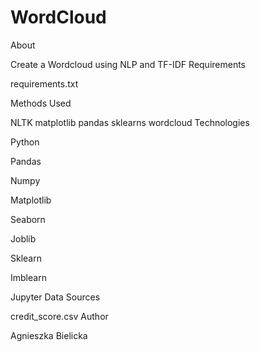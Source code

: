 # WordCloud
About

Create a Wordcloud using NLP and TF-IDF
Requirements

requirements.txt

Methods Used

NLTK
matplotlib
pandas
sklearns
wordcloud
Technologies

Python

Pandas

Numpy

Matplotlib

Seaborn

Joblib

Sklearn

Imblearn

Jupyter
Data Sources

credit_score.csv
Author

Agnieszka Bielicka
